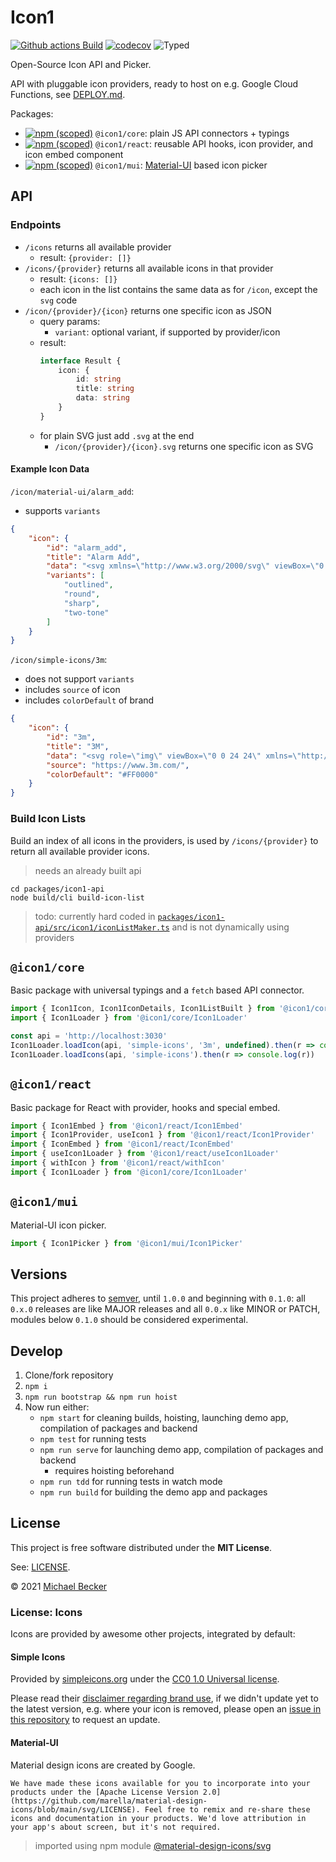 # Icon1

[![Github actions Build](https://github.com/bemit/icon1/actions/workflows/blank.yml/badge.svg)](https://github.com/bemit/icon1/actions)
[![codecov](https://codecov.io/gh/bemit/icon1/branch/main/graph/badge.svg?token=OX9UOZPMRF)](https://codecov.io/gh/bemit/icon1)
![Typed](https://flat.badgen.net/badge/icon/Typed?icon=typescript&label&labelColor=blue&color=555555)

Open-Source Icon API and Picker.

API with pluggable icon providers, ready to host on e.g. Google Cloud Functions, see [DEPLOY.md](DEPLOY.md).

Packages:

- [![npm (scoped)](https://img.shields.io/npm/v/@icon1/core?style=flat-square)](https://www.npmjs.com/package/@icon1/core) `@icon1/core`: plain JS API connectors + typings
- [![npm (scoped)](https://img.shields.io/npm/v/@icon1/react?style=flat-square)](https://www.npmjs.com/package/@icon1/react) `@icon1/react`: reusable API hooks, icon provider, and icon embed component
- [![npm (scoped)](https://img.shields.io/npm/v/@icon1/mui?style=flat-square)](https://www.npmjs.com/package/@icon1/mui) `@icon1/mui`: [Material-UI](https://github.com/mui-org/material-ui) based icon picker

## API

### Endpoints

- `/icons` returns all available provider
    - result: `{provider: []}`
- `/icons/{provider}` returns all available icons in that provider
    - result: `{icons: []}`
    - each icon in the list contains the same data as for `/icon`, except the `svg` code
- `/icon/{provider}/{icon}` returns one specific icon as JSON
    - query params:
        - `variant`: optional variant, if supported by provider/icon
    - result:
      ```typescript
      interface Result {
          icon: {
              id: string
              title: string
              data: string
          }
      }
      ```
    - for plain SVG just add `.svg` at the end
        - `/icon/{provider}/{icon}.svg` returns one specific icon as SVG

#### Example Icon Data

`/icon/material-ui/alarm_add`:

- supports `variants`

```json
{
    "icon": {
        "id": "alarm_add",
        "title": "Alarm Add",
        "data": "<svg xmlns=\"http://www.w3.org/2000/svg\" viewBox=\"0 0 24 24\"><path d=\"M7.88 3.39 6.6 1.86 2 5.71l1.29 1.53 4.59-3.85zM22 5.72l-4.6-3.86-1.29 1.53 4.6 3.86L22 5.72zM12 4c-4.97 0-9 4.03-9 9s4.02 9 9 9a9 9 0 0 0 0-18zm0 16c-3.87 0-7-3.13-7-7s3.13-7 7-7 7 3.13 7 7-3.13 7-7 7zm1-11h-2v3H8v2h3v3h2v-3h3v-2h-3V9z\"/></svg>",
        "variants": [
            "outlined",
            "round",
            "sharp",
            "two-tone"
        ]
    }
}
```

`/icon/simple-icons/3m`:

- does not support `variants`
- includes `source` of icon
- includes `colorDefault` of brand

```json
{
    "icon": {
        "id": "3m",
        "title": "3M",
        "data": "<svg role=\"img\" viewBox=\"0 0 24 24\" xmlns=\"http://www.w3.org/2000/svg\"><title>3M</title><path d=\"M18.903 5.954L17.17 13.03l-1.739-7.076h-5.099v2.613C9.72 6.28 7.56 5.706 5.558 5.674 3.12 5.641.563 6.701.469 9.936h3.373c0-.977.747-1.536 1.588-1.523 1.032-.008 1.508.434 1.533 1.124-.036.597-.387 1.014-1.525 1.014H4.303V12.9h1.03c.584 0 1.399.319 1.431 1.155.04.995-.652 1.435-1.501 1.443-1.517-.053-1.763-1.225-1.763-2.23H0c.015.677-.151 5.091 5.337 5.059 2.629.025 4.464-1.085 5.003-2.613v2.342h3.455v-7.632l1.867 7.634h3.018l1.875-7.626v7.634H24V5.954h-5.097zm-8.561 7.06c-.429-.893-1.034-1.284-1.376-1.407.714-.319 1.09-.751 1.376-1.614v3.021z\"/></svg>",
        "source": "https://www.3m.com/",
        "colorDefault": "#FF0000"
    }
}
```

### Build Icon Lists

Build an index of all icons in the providers, is used by `/icons/{provider}` to return all available provider icons.

> needs an already built api

```shell
cd packages/icon1-api
node build/cli build-icon-list
```

> todo: currently hard coded in [`packages/icon1-api/src/icon1/iconListMaker.ts`](./packages/icon1-api/src/icon1/iconListMaker.ts) and is not dynamically using providers

## `@icon1/core`

Basic package with universal typings and a `fetch` based API connector.

```typescript
import { Icon1Icon, Icon1IconDetails, Icon1ListBuilt } from '@icon1/core/Icon1Types'
import { Icon1Loader } from '@icon1/core/Icon1Loader'

const api = 'http://localhost:3030'
Icon1Loader.loadIcon(api, 'simple-icons', '3m', undefined).then(r => console.log(r))
Icon1Loader.loadIcons(api, 'simple-icons').then(r => console.log(r))
```

## `@icon1/react`

Basic package for React with provider, hooks and special embed.

```typescript
import { Icon1Embed } from '@icon1/react/Icon1Embed'
import { Icon1Provider, useIcon1 } from '@icon1/react/Icon1Provider'
import { IconEmbed } from '@icon1/react/IconEmbed'
import { useIcon1Loader } from '@icon1/react/useIcon1Loader'
import { withIcon } from '@icon1/react/withIcon'
import { Icon1Loader } from '@icon1/core/Icon1Loader'
```

## `@icon1/mui`

Material-UI icon picker.

```typescript
import { Icon1Picker } from '@icon1/mui/Icon1Picker'
```

## Versions

This project adheres to [semver](https://semver.org/), until `1.0.0` and beginning with `0.1.0`: all `0.x.0` releases are like MAJOR releases and all `0.0.x` like MINOR or PATCH, modules below `0.1.0` should be considered experimental.

## Develop

1. Clone/fork repository
2. `npm i`
3. `npm run bootstrap && npm run hoist`
4. Now run either:
    - `npm start` for cleaning builds, hoisting, launching demo app, compilation of packages and backend
    - `npm test` for running tests
    - `npm run serve` for launching demo app, compilation of packages and backend
        - requires hoisting beforehand
    - `npm run tdd` for running tests in watch mode
    - `npm run build` for building the demo app and packages

## License

This project is free software distributed under the **MIT License**.

See: [LICENSE](LICENSE).

© 2021 [Michael Becker](https://mlbr.xyz)

### License: Icons

Icons are provided by awesome other projects, integrated by default:

#### Simple Icons

Provided by [simpleicons.org](https://simpleicons.org) under the [CC0 1.0 Universal license](https://github.com/simple-icons/simple-icons/blob/master/LICENSE.md).

Please read their [disclaimer regarding brand use](https://github.com/simple-icons/simple-icons/blob/master/DISCLAIMER.md), if we didn't update yet to the latest version, e.g. where your icon is removed, please open an [issue in this repository](https://github.com/bemit/icon1/issues/new) to request an update.

#### Material-UI

Material design icons are created by Google.

    We have made these icons available for you to incorporate into your products under the [Apache License Version 2.0](https://github.com/marella/material-design-icons/blob/main/svg/LICENSE). Feel free to remix and re-share these icons and documentation in your products. We'd love attribution in your app's about screen, but it's not required.

> imported using npm module [@material-design-icons/svg](https://www.npmjs.com/package/@material-design-icons/svg)

